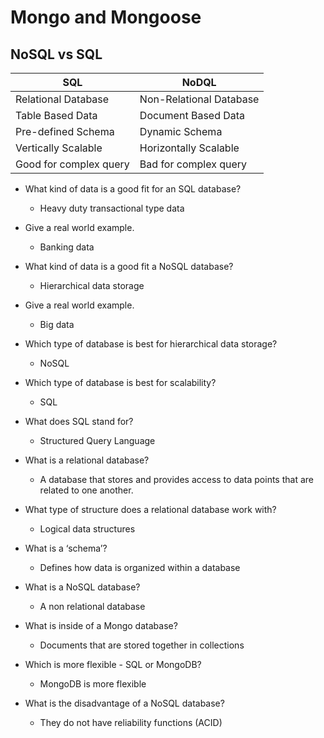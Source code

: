 # Mongo and Mongoose
## NoSQL vs SQL
| SQL | NoDQL |
|-----|-------|
| Relational Database | Non-Relational Database |
| Table Based Data | Document Based Data |
| Pre-defined Schema | Dynamic Schema |
| Vertically Scalable | Horizontally Scalable |
| Good for complex query | Bad for complex query |

* What kind of data is a good fit for an SQL database?
  * Heavy duty transactional type data
* Give a real world example.
  * Banking data
* What kind of data is a good fit a NoSQL database?
  * Hierarchical data storage 
* Give a real world example.
  * Big data
* Which type of database is best for hierarchical data storage?
  * NoSQL
* Which type of database is best for scalability?
  * SQL


* What does SQL stand for?
  * Structured Query Language
* What is a relational database?
  * A database that stores and provides access to data points that are related to one another.
* What type of structure does a relational database work with?
  * Logical data structures
* What is a ‘schema’?
  * Defines how data is organized within a database
* What is a NoSQL database?
  * A non relational database
* What is inside of a Mongo database?
  * Documents that are stored together in collections
* Which is more flexible - SQL or MongoDB?
  * MongoDB is more flexible
* What is the disadvantage of a NoSQL database?
  * They do not have reliability functions (ACID)
